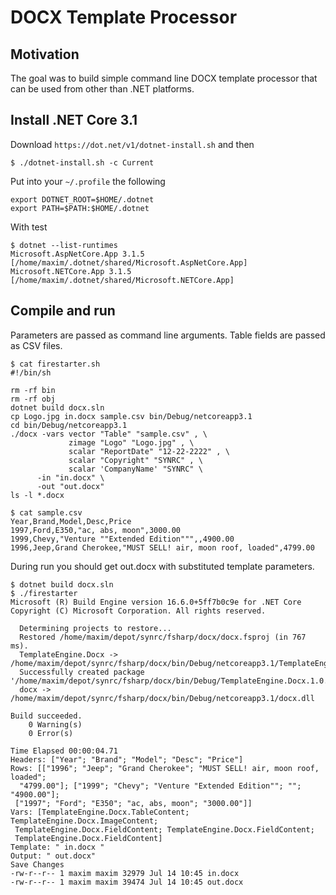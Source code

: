 # DOCX Template Processor

## Motivation

The goal was to build simple command line DOCX template processor that can be used from other than .NET platforms.

## Install .NET Core 3.1

Download `https://dot.net/v1/dotnet-install.sh` and then

```
$ ./dotnet-install.sh -c Current
```

Put into your `~/.profile` the following

```
export DOTNET_ROOT=$HOME/.dotnet
export PATH=$PATH:$HOME/.dotnet
```

With test

```
$ dotnet --list-runtimes
Microsoft.AspNetCore.App 3.1.5 [/home/maxim/.dotnet/shared/Microsoft.AspNetCore.App]
Microsoft.NETCore.App 3.1.5 [/home/maxim/.dotnet/shared/Microsoft.NETCore.App]
```

## Compile and run

Parameters are passed as command line arguments. Table fields are passed as CSV files.

```
$ cat firestarter.sh
#!/bin/sh

rm -rf bin
rm -rf obj
dotnet build docx.sln
cp Logo.jpg in.docx sample.csv bin/Debug/netcoreapp3.1
cd bin/Debug/netcoreapp3.1
./docx -vars vector "Table" "sample.csv" , \
             zimage "Logo" "Logo.jpg" , \
             scalar "ReportDate" "12-22-2222" , \
             scalar "Copyright" "SYNRC" , \
             scalar 'CompanyName' "SYNRC" \
      -in "in.docx" \
      -out "out.docx"
ls -l *.docx
```

```
$ cat sample.csv
Year,Brand,Model,Desc,Price
1997,Ford,E350,"ac, abs, moon",3000.00
1999,Chevy,"Venture ""Extended Edition""",,4900.00
1996,Jeep,Grand Cherokee,"MUST SELL! air, moon roof, loaded",4799.00
```

During run you should get out.docx with substituted template parameters.

```
$ dotnet build docx.sln
$ ./firestarter
Microsoft (R) Build Engine version 16.6.0+5ff7b0c9e for .NET Core
Copyright (C) Microsoft Corporation. All rights reserved.

  Determining projects to restore...
  Restored /home/maxim/depot/synrc/fsharp/docx/docx.fsproj (in 767 ms).
  TemplateEngine.Docx -> /home/maxim/depot/synrc/fsharp/docx/bin/Debug/netcoreapp3.1/TemplateEngine.Docx.dll
  Successfully created package '/home/maxim/depot/synrc/fsharp/docx/bin/Debug/TemplateEngine.Docx.1.0.0.nupkg'.
  docx -> /home/maxim/depot/synrc/fsharp/docx/bin/Debug/netcoreapp3.1/docx.dll

Build succeeded.
    0 Warning(s)
    0 Error(s)

Time Elapsed 00:00:04.71
Headers: ["Year"; "Brand"; "Model"; "Desc"; "Price"]
Rows: [["1996"; "Jeep"; "Grand Cherokee"; "MUST SELL! air, moon roof, loaded";
  "4799.00"]; ["1999"; "Chevy"; "Venture "Extended Edition""; ""; "4900.00"];
 ["1997"; "Ford"; "E350"; "ac, abs, moon"; "3000.00"]]
Vars: [TemplateEngine.Docx.TableContent; TemplateEngine.Docx.ImageContent;
 TemplateEngine.Docx.FieldContent; TemplateEngine.Docx.FieldContent;
 TemplateEngine.Docx.FieldContent]
Template: " in.docx "
Output: " out.docx"
Save Changes
-rw-r--r-- 1 maxim maxim 32979 Jul 14 10:45 in.docx
-rw-r--r-- 1 maxim maxim 39474 Jul 14 10:45 out.docx
```
